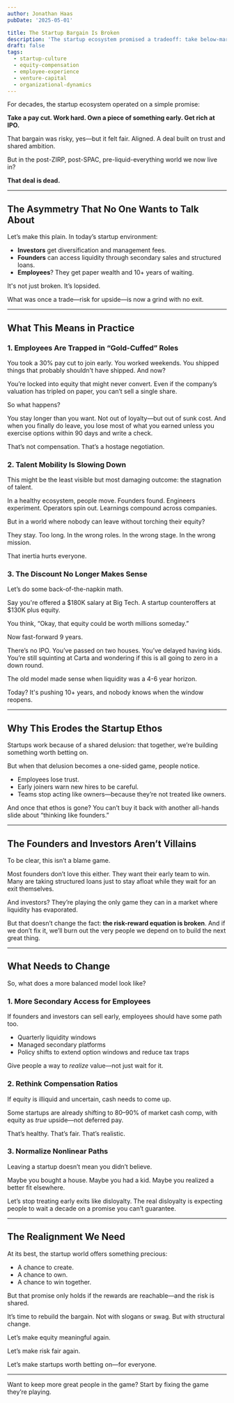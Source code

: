 ```yaml
---
author: Jonathan Haas
pubDate: '2025-05-01'

title: The Startup Bargain Is Broken
description: 'The startup ecosystem promised a tradeoff: take below-market pay, bet on equity, win big at IPO. That promise is unraveling—and it's time we reckon with what'featured: false
draft: false
tags:
  - startup-culture
  - equity-compensation
  - employee-experience
  - venture-capital
  - organizational-dynamics
---
```


For decades, the startup ecosystem operated on a simple promise:

**Take a pay cut. Work hard. Own a piece of something early. Get rich at IPO.**

That bargain was risky, yes—but it felt fair. Aligned. A deal built on trust and shared ambition.

But in the post-ZIRP, post-SPAC, pre-liquid-everything world we now live in?

**That deal is dead.**

---

## The Asymmetry That No One Wants to Talk About

Let’s make this plain. In today’s startup environment:

- **Investors** get diversification and management fees.
- **Founders** can access liquidity through secondary sales and structured loans.
- **Employees**? They get paper wealth and 10+ years of waiting.

It's not just broken. It’s lopsided.

What was once a trade—risk for upside—is now a grind with no exit.

---

## What This Means in Practice

### 1. Employees Are Trapped in “Gold-Cuffed” Roles

You took a 30% pay cut to join early. You worked weekends. You shipped things that probably shouldn't have shipped. And now?

You’re locked into equity that might never convert. Even if the company’s valuation has tripled on paper, you can’t sell a single share.

So what happens?

You stay longer than you want. Not out of loyalty—but out of sunk cost. And when you finally do leave, you lose most of what you earned unless you exercise options within 90 days and write a check.

That’s not compensation. That’s a hostage negotiation.

### 2. Talent Mobility Is Slowing Down

This might be the least visible but most damaging outcome: the stagnation of talent.

In a healthy ecosystem, people move. Founders found. Engineers experiment. Operators spin out. Learnings compound across companies.

But in a world where nobody can leave without torching their equity?

They stay. Too long. In the wrong roles. In the wrong stage. In the wrong mission.

That inertia hurts everyone.

### 3. The Discount No Longer Makes Sense

Let’s do some back-of-the-napkin math.

Say you're offered a $180K salary at Big Tech. A startup counteroffers at $130K plus equity.

You think, “Okay, that equity could be worth millions someday.”

Now fast-forward 9 years.

There’s no IPO. You’ve passed on two houses. You’ve delayed having kids. You’re still squinting at Carta and wondering if this is all going to zero in a down round.

The old model made sense when liquidity was a 4-6 year horizon.

Today? It's pushing 10+ years, and nobody knows when the window reopens.

---

## Why This Erodes the Startup Ethos

Startups work because of a shared delusion: that together, we’re building something worth betting on.

But when that delusion becomes a one-sided game, people notice.

- Employees lose trust.
- Early joiners warn new hires to be careful.
- Teams stop acting like owners—because they’re not treated like owners.

And once that ethos is gone? You can’t buy it back with another all-hands slide about “thinking like founders.”

---

## The Founders and Investors Aren’t Villains

To be clear, this isn’t a blame game.

Most founders don’t love this either. They want their early team to win. Many are taking structured loans just to stay afloat while they wait for an exit themselves.

And investors? They’re playing the only game they can in a market where liquidity has evaporated.

But that doesn’t change the fact: **the risk-reward equation is broken**. And if we don’t fix it, we’ll burn out the very people we depend on to build the next great thing.

---

## What Needs to Change

So, what does a more balanced model look like?

### 1. More Secondary Access for Employees

If founders and investors can sell early, employees should have some path too.

- Quarterly liquidity windows
- Managed secondary platforms
- Policy shifts to extend option windows and reduce tax traps

Give people a way to _realize_ value—not just wait for it.

### 2. Rethink Compensation Ratios

If equity is illiquid and uncertain, cash needs to come up.

Some startups are already shifting to 80–90% of market cash comp, with equity as _true_ upside—not deferred pay.

That’s healthy. That’s fair. That’s realistic.

### 3. Normalize Nonlinear Paths

Leaving a startup doesn’t mean you didn’t believe.

Maybe you bought a house. Maybe you had a kid. Maybe you realized a better fit elsewhere.

Let’s stop treating early exits like disloyalty. The real disloyalty is expecting people to wait a decade on a promise you can’t guarantee.

---

## The Realignment We Need

At its best, the startup world offers something precious:

- A chance to create.
- A chance to own.
- A chance to win together.

But that promise only holds if the rewards are reachable—and the risk is shared.

It’s time to rebuild the bargain. Not with slogans or swag. But with structural change.

Let’s make equity meaningful again.

Let’s make risk fair again.

Let’s make startups worth betting on—for everyone.

---

Want to keep more great people in the game? Start by fixing the game they’re playing.
